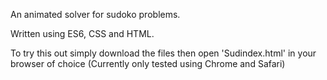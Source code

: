 An animated solver for sudoko problems.

Written using ES6, CSS and HTML.


To try this out simply download the files then open 'Sudindex.html' in your browser of choice (Currently only tested using Chrome and Safari)

